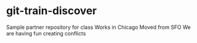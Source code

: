 # git-train-discover
Sample partner repository for class
Works in Chicago
Moved from SFO
We are having fun creating conflicts
